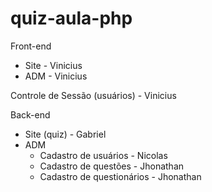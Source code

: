 quiz-aula-php
=============

Front-end
  - Site - Vinicius
  - ADM - Vinicius

Controle de Sessão (usuários) - Vinicius

Back-end
  - Site (quiz) - Gabriel
  - ADM 
    - Cadastro de usuários - Nicolas
    - Cadastro de questões - Jhonathan
    - Cadastro de questionários - Jhonathan

